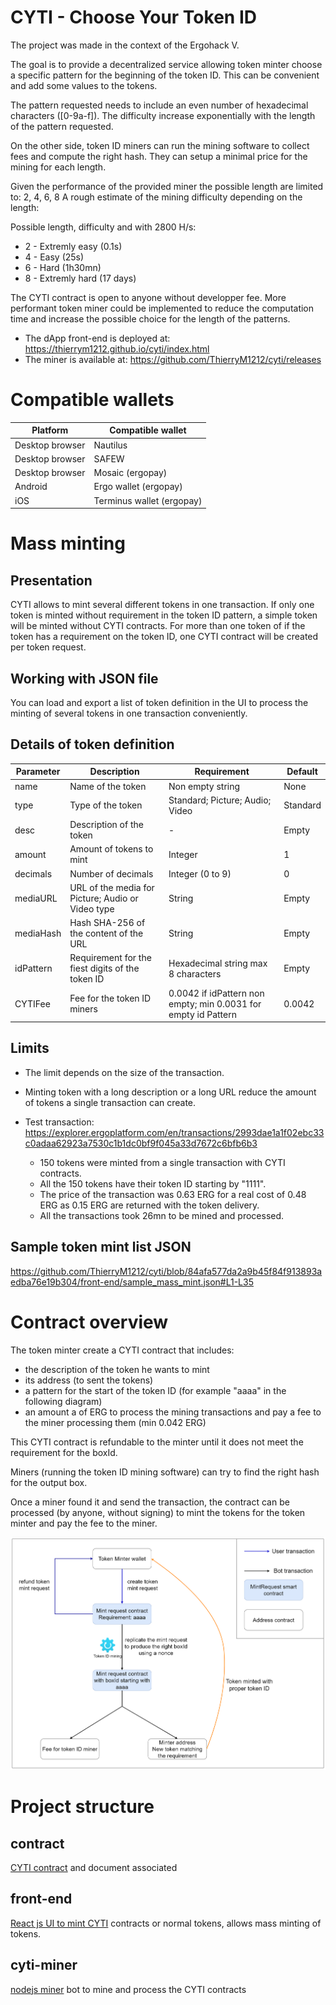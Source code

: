 # CYTI - Choose Your Token ID

The project was made in the context of the Ergohack V.

The goal is to provide a decentralized service allowing token minter choose a specific pattern for the beginning of the token ID.
This can be convenient and add some values to the tokens.

The pattern requested needs to include an even number of hexadecimal characters ([0-9a-f]).
The difficulty increase exponentially with the length of the pattern requested.

On the other side, token ID miners can run the mining software to collect fees and compute the right hash.
They can setup a minimal price for the mining for each length.

Given the performance of the provided miner the possible length are limited to: 2, 4, 6, 8
A rough estimate of the mining difficulty depending on the length:

Possible length, difficulty and with 2800 H/s:
 - 2 - Extremly easy (0.1s)
 - 4 - Easy (25s)
 - 6 - Hard (1h30mn)
 - 8 - Extremly hard (17 days)

The CYTI contract is open to anyone without developper fee.
More performant token miner could be implemented to reduce the computation time and increase the possible choice for the length of the patterns.

 - The dApp front-end is deployed at: https://thierrym1212.github.io/cyti/index.html
 - The miner is available at: https://github.com/ThierryM1212/cyti/releases

# Compatible wallets
|Platform            |Compatible wallet                                 |
|--------------------|--------------------------------------------------|
|Desktop browser     | Nautilus                                         |
|Desktop browser     | SAFEW                                            |
|Desktop browser     | Mosaic (ergopay)                                 |
|Android             | Ergo wallet (ergopay)                            |
|iOS                 | Terminus wallet (ergopay)                        |

# Mass minting
## Presentation
CYTI allows to mint several different tokens in one transaction.
If only one token is minted without requirement in the token ID pattern, a simple token will be minted without CYTI contracts.
For more than one token of if the token has a requirement on the token ID, one CYTI contract will be created per token request.

## Working with JSON file
You can load and export a list of token definition in the UI to process the minting of several tokens in one transaction conveniently.

## Details of token definition
|Parameter|Description                                       |Requirement                                                    |Default  |
|---------|--------------------------------------------------|---------------------------------------------------------------|---------|
|name     | Name of the token                                | Non empty string                                              | None    |
|type     | Type of the token                                | Standard; Picture; Audio; Video                               | Standard|
|desc     | Description of the token                         | -                                                             | Empty   |
|amount   | Amount of tokens to mint                         | Integer                                                       | 1       |
|decimals | Number of decimals                               | Integer (0 to 9)                                              | 0       |
|mediaURL | URL of the media for Picture; Audio or Video type| String                                                        | Empty   |
|mediaHash| Hash SHA-256 of the content of the URL           | String                                                        | Empty   |
|idPattern| Requirement for the fiest digits of the token ID | Hexadecimal string max 8 characters                           | Empty   |
|CYTIFee  | Fee for the token ID miners                      | 0.0042 if idPattern non empty; min 0.0031 for empty id Pattern| 0.0042  |

## Limits
- The limit depends on the size of the transaction.
- Minting token with a long description or a long URL reduce the amount of tokens a single transaction can create.

- Test transaction: https://explorer.ergoplatform.com/en/transactions/2993dae1a1f02ebc33c0adaa62923a7530c1b1dc0bf9f045a33d7672c6bfb6b3
  * 150 tokens were minted from a single transaction with CYTI contracts.
  * All the 150 tokens have their token ID starting by "1111".
  * The price of the transaction was 0.63 ERG for a real cost of 0.48 ERG as 0.15 ERG are returned with the token delivery.
  * All the transactions took 26mn to be mined and processed.

## Sample token mint list JSON
https://github.com/ThierryM1212/cyti/blob/84afa577da2a9b45f84f913893aedba76e19b304/front-end/sample_mass_mint.json#L1-L35

# Contract overview
The token minter create a CYTI contract that includes:
- the description of the token he wants to mint
- its address (to sent the tokens)
- a pattern for the start of the token ID (for example "aaaa" in the following diagram)
- an amount a of ERG to process the mining transactions and pay a fee to the miner processing them (min 0.042 ERG)

This CYTI contract is refundable to the minter until it does not meet the requirement for the boxId.

Miners (running the token ID mining software) can try to find the right hash for the output box.

Once a miner found it and send the transaction, the contract can be processed (by anyone, without signing) to mint the tokens for the token minter and pay the fee to the miner.

![CITY contract overview](./contract/mint_eip4_4char.drawio.png)

# Project structure
## contract
[CYTI contract](contract/README.md) and document associated
## front-end
[React js UI to mint CYTI](front-end/README.md) contracts or normal tokens, allows mass minting of tokens.
## cyti-miner
[nodejs miner](cyti-miner/README.md) bot to mine and process the CYTI contracts

